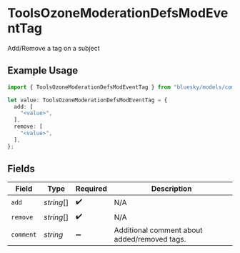 # ToolsOzoneModerationDefsModEventTag

Add/Remove a tag on a subject

## Example Usage

```typescript
import { ToolsOzoneModerationDefsModEventTag } from "bluesky/models/components";

let value: ToolsOzoneModerationDefsModEventTag = {
  add: [
    "<value>",
  ],
  remove: [
    "<value>",
  ],
};
```

## Fields

| Field                                        | Type                                         | Required                                     | Description                                  |
| -------------------------------------------- | -------------------------------------------- | -------------------------------------------- | -------------------------------------------- |
| `add`                                        | *string*[]                                   | :heavy_check_mark:                           | N/A                                          |
| `remove`                                     | *string*[]                                   | :heavy_check_mark:                           | N/A                                          |
| `comment`                                    | *string*                                     | :heavy_minus_sign:                           | Additional comment about added/removed tags. |